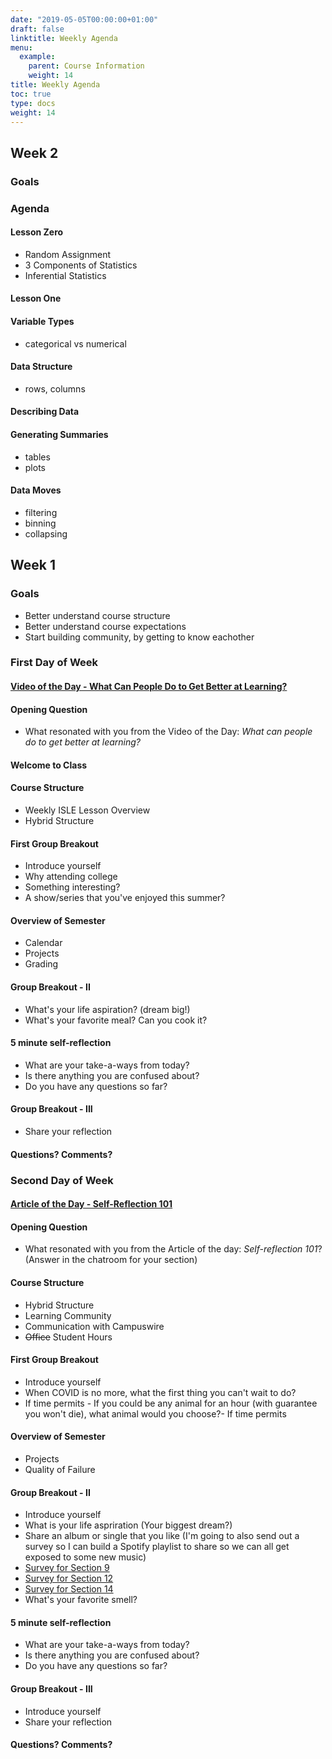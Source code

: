 ```yaml
---
date: "2019-05-05T00:00:00+01:00"
draft: false
linktitle: Weekly Agenda
menu:
  example:
    parent: Course Information
    weight: 14
title: Weekly Agenda
toc: true
type: docs
weight: 14
---
```

## Week 2

### Goals

### Agenda

#### Lesson Zero 
- Random Assignment
- 3 Components of Statistics
- Inferential Statistics

#### Lesson One

#### Variable Types
- categorical vs numerical

#### Data Structure
- rows, columns

#### Describing Data

#### Generating Summaries
- tables
- plots

#### Data Moves
- filtering
- binning
- collapsing         

## Week 1

### Goals
- Better understand course structure
- Better understand course expectations
- Start building community, by getting to know eachother

### First Day of Week

#### [Video of the Day - What Can People Do to Get Better at Learning?](https://youtu.be/iGdvGLjOB0Q)

#### Opening Question  
- What resonated with you from the Video of the Day: *What can people do to get better at learning?*

#### Welcome to Class

#### Course Structure
- Weekly ISLE Lesson Overview
- Hybrid Structure

#### First Group Breakout
- Introduce yourself
- Why attending college
- Something interesting?
- A show/series that you've enjoyed this summer?

#### Overview of Semester
- Calendar
- Projects
- Grading

#### Group Breakout - II
- What's your life aspiration? (dream big!)
- What's your favorite meal?  Can you cook it?  
  
#### 5 minute self-reflection
- What are your take-a-ways from today?
- Is there anything you are confused about?
- Do you have any questions so far?  
  
#### Group Breakout - III
- Share your reflection

#### Questions?  Comments?


### Second Day of Week

#### [Article of the Day - Self-Reflection 101](https://www.holstee.com/blogs/mindful-matter/self-reflection-101-what-is-self-reflection-why-is-reflection-important-and-how-to-reflect)

#### Opening Question  
- What resonated with you from the Article of the day: *Self-reflection 101*? (Answer in the chatroom for your section)

#### Course Structure
- Hybrid Structure
- Learning Community
- Communication with Campuswire
- ~~Office~~ Student Hours

#### First Group Breakout
- Introduce yourself
- When COVID is no more, what the first thing you can't wait to do?
- If time permits - If you could be any animal for an hour (with guarantee you won't die), what animal would you choose?- If time permits

#### Overview of Semester
- Projects
- Quality of Failure

#### Group Breakout - II
- Introduce yourself 
- What is your life aspriration (Your biggest dream?)
- Share an album or single that you like (I'm going to also send out a survey so I can build a Spotify playlist to share so we can all get exposed to some new music) 
- [Survey for Section 9](https://forms.gle/wZpcBYUPQWmQM5Fb7)
- [Survey for Section 12](https://forms.gle/8qkjDbCop93HYrut7)
- [Survey for Section 14](https://forms.gle/mudgKg6ZohfS5HCS8)
- What's your favorite smell?


#### 5 minute self-reflection
- What are your take-a-ways from today?
- Is there anything you are confused about?
- Do you have any questions so far?  
  
#### Group Breakout - III
- Introduce yourself
- Share your reflection

#### Questions?  Comments?







